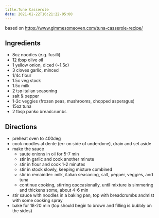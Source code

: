 ```yaml
---
title:Tune Casserole
date: 2021-02-22T16:21:22-05:00
---
```

based on https://www.gimmesomeoven.com/tuna-casserole-recipe/

## Ingredients
- 8oz noodles (e.g. fusilli)
- 12 tbsp olive oil
- 1 yellow onion, diced (~1.5c)
- 3 cloves garlic, minced
- 1/4c flour
- 1.5c veg stock
- 1.5c milk
- 2 tsp italian seasoning
- salt & pepper
- 1-2c veggies (frozen peas, mushrooms, chopped asperagus)
- 15oz tuna
- 2 tbsp panko breadcrumbs

## Directions
- preheat oven to 400deg
- cook noodles al dente (err on side of underdone), drain and set aside
- make the sauce
	- saute onions in oil for 5-7 min
	- stir in garlic and cook another minute
	- stir in flour and cook 1-2 minutes
	- stir in stock slowly, keeping mixture combined
	- stir in remainder: milk, italian seasoning, salt, pepper, veggies, and tuna
	- continue cooking, stirring opccasionally, until mixture is simmering and thickens some, about 4-6 min
- stir sauce with noodles in a baking pan, top with breadcrumbs andmist with some cooking spray
- bake for 18-20 min (top should begin to brown and filling is bubbly on the sides)
